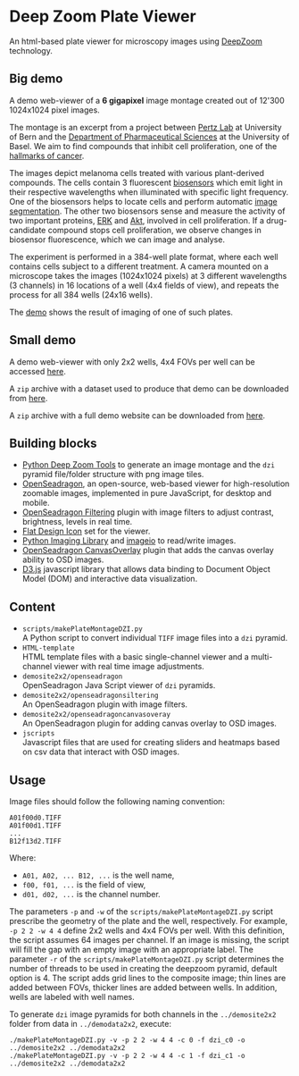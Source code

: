 # Deep Zoom Plate Viewer

An html-based plate viewer for microscopy images using [DeepZoom](https://en.wikipedia.org/wiki/Deep_Zoom) technology.

## Big demo

A demo web-viewer of a **6 gigapixel** image montage created out of 12'300 1024x1024 pixel images.

The montage is an excerpt from a project between [Pertz Lab](https://www.pertzlab.net) at University of Bern and the [Department of Pharmaceutical Sciences](https://pharma.unibas.ch/en/persons/eliane-garo/) at the University of Basel. We aim to find compounds that inhibit cell proliferation, one of the [hallmarks of cancer](https://en.wikipedia.org/wiki/The_Hallmarks_of_Cancer).

The images depict melanoma cells treated with various plant-derived compounds. The cells contain 3 fluorescent [biosensors](https://en.wikipedia.org/wiki/Biosensor) which emit light in their respective wavelengths when illuminated with specific light frequency. One of the biosensors helps to locate cells and perform automatic [image segmentation](https://en.wikipedia.org/wiki/Image_segmentation). The other two biosensors sense and measure the activity of two important proteins, [ERK](https://en.wikipedia.org/wiki/Extracellular_signal-regulated_kinases) and [Akt](https://en.wikipedia.org/wiki/Protein_kinase_B), involved in cell proliferation. If a drug-candidate compound stops cell proliferation, we observe changes in biosensor fluorescence, which we can image and analyse.

The experiment is performed in a 384-well plate format, where each well contains cells subject to a different treatment. A camera mounted on a microscope takes the images (1024x1024 pixels) at 3 different wavelengths (3 channels) in 16 locations of a well (4x4 fields of view), and repeats the process for all 384 wells (24x16 wells).

The [demo](http://macdobry.net/deepzoomdemo/demoscreen/index.html) shows the result of imaging of one of such plates.

## Small demo

A demo web-viewer with only 2x2 wells, 4x4 FOVs per well can be accessed [here](http://macdobry.net/deepzoomdemo/demosite2x2/index.html).

A `zip` archive with a dataset used to produce that demo can be downloaded from [here](https://www.dropbox.com/s/5cmejgy9x21434n/demodata2x2.zip?dl=0).

A `zip` archive with a full demo website can be downloaded from [here](https://www.dropbox.com/s/lwycuvlqdtirvr8/demosite2x2.zip?dl=0).


## Building blocks

* [Python Deep Zoom Tools](https://github.com/openzoom/deepzoom.py) to generate an image montage and the `dzi` pyramid file/folder structure with png image tiles.
* [OpenSeadragon](https://openseadragon.github.io), an open-source, web-based viewer for high-resolution zoomable images, implemented in pure JavaScript, for desktop and mobile.
* [OpenSeadragon Filtering](https://github.com/usnistgov/OpenSeadragonFiltering) plugin with image filters to adjust contrast, brightness, levels in real time.
* [Flat Design Icon](https://github.com/peterthomet/openseadragon-flat-toolbar-icons) set for the viewer.
* [Python Imaging Library](https://en.wikipedia.org/wiki/Python_Imaging_Library) and [imageio](https://pypi.org/project/imageio/) to read/write images.
* [OpenSeadragon CanvasOverlay](https://github.com/altert/OpenSeadragonCanvasOverlay) plugin that adds the canvas overlay ability to OSD images.
* [D3.js](https://d3js.org/) javascript library that allows data binding to Document Object Model (DOM) and interactive data visualization.

## Content

* `scripts/makePlateMontageDZI.py`\
A Python script to convert individual `TIFF` image files into a `dzi` pyramid.
* `HTML-template`\
HTML template files with a basic single-channel viewer and a multi-channel viewer with real time image adjustments.
* `demosite2x2/openseadragon`\
OpenSeadragon Java Script viewer of `dzi` pyramids.
* `demosite2x2/openseadragonsiltering`\
An OpenSeadragon plugin with image filters.
* `demosite2x2/openseadragoncanvasoveray`\
An OpenSeadragon plugin for adding canvas overlay to OSD images.
* `jscripts`\
Javascript files that are used for creating sliders and heatmaps based on csv data that interact with OSD images.

## Usage

Image files should follow the following naming convention:

```
A01f00d0.TIFF
A01f00d1.TIFF
...
B12f13d2.TIFF
```

Where:
* `A01, A02, ... B12, ...` is the well name,
* `f00, f01, ...` is the field of view,
* `d01, d02, ...` is the channel number.

The parameters `-p` and `-w` of the `scripts/makePlateMontageDZI.py` script prescribe the geometry of the plate and the well, respectively. For example, `-p 2 2 -w 4 4` define 2x2 wells and 4x4 FOVs per well. With this definition, the script assumes 64 images per channel. If an image is missing, the script will fill the gap with an empty image with an appropriate label.
The parameter `-r` of the `scripts/makePlateMontageDZI.py` script determines the number of threads to be used in creating the deepzoom pyramid, default option is 4.
The script adds grid lines to the composite image; thin lines are added between FOVs, thicker lines are added between wells. In addition, wells are labeled with well names.

To generate `dzi` image pyramids for both channels in the `../demosite2x2` folder from data in `../demodata2x2`, execute:

```
./makePlateMontageDZI.py -v -p 2 2 -w 4 4 -c 0 -f dzi_c0 -o ../demosite2x2 ../demodata2x2
./makePlateMontageDZI.py -v -p 2 2 -w 4 4 -c 1 -f dzi_c1 -o ../demosite2x2 ../demodata2x2
```
